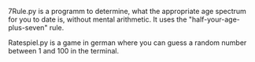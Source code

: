 7Rule.py is a programm to determine, what the appropriate age spectrum for you to date is, without mental arithmetic. It uses the "half-your-age-plus-seven" rule. 

Ratespiel.py is a game in german where you can guess a random number between 1 and 100 in the terminal.
